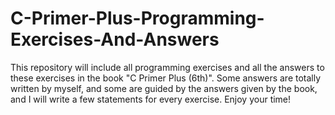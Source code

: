 # C-Primer-Plus-Programming-Exercises-And-Answers
This repository will include all programming exercises and all the answers to these exercises in the book "C Primer Plus (6th)". Some answers are totally written by myself, and some are guided by the answers given by the book, and I will write a few statements for every exercise. Enjoy your time!

